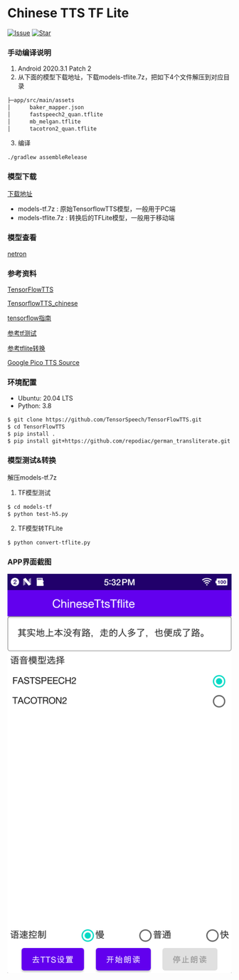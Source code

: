 # Chinese TTS TF Lite
[![Issue](https://img.shields.io/github/issues/benjaminwan/ChineseTtsTflite.svg)](https://github.com/benjaminwan/ChineseTtsTflite/issues)
[![Star](https://img.shields.io/github/stars/benjaminwan/ChineseTtsTflite.svg)](https://github.com/benjaminwan/ChineseTtsTflite)

### 手动编译说明

1. Android 2020.3.1 Patch 2
2. 从下面的模型下载地址，下载models-tflite.7z，把如下4个文件解压到对应目录

```
├─app/src/main/assets
│      baker_mapper.json
│      fastspeech2_quan.tflite
│      mb_melgan.tflite
│      tacotron2_quan.tflite
   ```

3. 编译

```shell
./gradlew assembleRelease
```

### 模型下载

[下载地址](https://github.com/benjaminwan/ChineseTtsTflite/releases/tag/init)

- models-tf.7z : 原始TensorflowTTS模型，一般用于PC端
- models-tflite.7z : 转换后的TFLite模型，一般用于移动端

### 模型查看

[netron](https://github.com/lutzroeder/netron/releases)

### 参考资料

[TensorFlowTTS](https://github.com/TensorSpeech/TensorFlowTTS)

[TensorflowTTS_chinese](https://github.com/tatans-coder/TensorflowTTS_chinese)

[tensorflow指南](https://www.tensorflow.org/lite/guide/android)

[参考tf测试](https://colab.research.google.com/drive/1YpSHRBRPBI7cnTkQn1UcVTWEQVbsUm1S?usp=sharing)

[参考tflite转换](https://colab.research.google.com/drive/1Ma3MIcSdLsOxqOKcN1MlElncYMhrOg3J?usp=sharing)

[Google Pico TTS Source](https://android.googlesource.com/platform/external/svox/)

### 环境配置

- Ubuntu: 20.04 LTS
- Python: 3.8

```shell
$ git clone https://github.com/TensorSpeech/TensorFlowTTS.git
$ cd TensorFlowTTS
$ pip install .
$ pip install git+https://github.com/repodiac/german_transliterate.git
```

### 模型测试&转换

解压models-tf.7z

1. TF模型测试

```shell
$ cd models-tf
$ python test-h5.py
```

2. TF模型转TFLite

```shell
$ python convert-tflite.py
```

### APP界面截图
![avatar](capture/sample.png)
